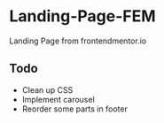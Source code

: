 # Landing-Page-FEM
Landing Page from frontendmentor.io

## Todo
- Clean up CSS
- Implement carousel
- Reorder some parts in footer
